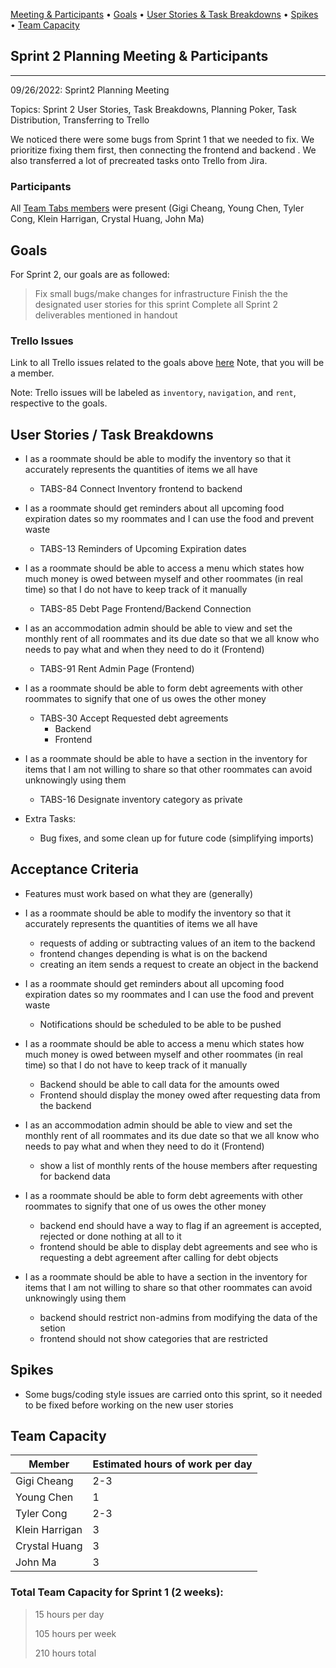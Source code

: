 <p>
  <a href="#sprint-1-planning-meeting-&-participants">Meeting & Participants</a> •
  <a href="#goals">Goals</a> •
  <a href="#user-stories-task-breakdowns">User Stories & Task Breakdowns</a> •
  <a href="#user-stories-task-breakdowns">Spikes</a> •
  <a href="#team-capacity">Team Capacity</a>
</p>

## Sprint 2 Planning Meeting & Participants
____
09/26/2022: Sprint2  Planning Meeting

Topics: Sprint 2 User Stories, Task Breakdowns, Planning Poker, Task Distribution, Transferring to Trello

We noticed there were some bugs from Sprint 1 that we needed to fix. We prioritize fixing them first, then connecting the frontend and backend . We also transferred a lot of precreated tasks onto Trello from Jira.

### Participants
All [Team Tabs members](https://github.com/UTSCCSCC01/Tabs/blob/main/doc/sprint0/team.md) were present (Gigi Cheang, Young Chen, Tyler Cong, Klein Harrigan, Crystal Huang, John Ma)

## Goals

For Sprint 2, our goals are as followed:
> Fix small bugs/make changes for infrastructure
> Finish the the designated user stories for this sprint
> Complete all Sprint 2 deliverables mentioned in handout
### Trello Issues
Link to all Trello issues related to the goals above [here](https://trello.com/invite/b/0YuDT3a1/ATTIee650a0dca039f4fe68b0aac77b9b7e26F367871/scrum-board) Note, that you will be a member.

Note: Trello issues will be labeled as `inventory`, `navigation`, and `rent`, respective to the goals.

## User Stories / Task Breakdowns

- I as a roommate should be able to modify the inventory so that it accurately represents the quantities of items we all have
    - TABS-84 Connect Inventory frontend to backend


- I as a roommate should get reminders about all upcoming food expiration dates so my roommates and I can use the food and prevent waste
    - TABS-13 Reminders of Upcoming Expiration dates

- I as a roommate should be able to access a menu which states how much money is owed between myself and other roommates (in real time) so that I do not have to keep track of it manually
    - TABS-85 Debt Page Frontend/Backend Connection


- I as an accommodation admin should be able to view and set the monthly rent of all roommates and its due date so that we all know who needs to pay what and when they need to do it (Frontend)
    - TABS-91 Rent Admin Page (Frontend)


- I as a roommate should be able to form debt agreements with other roommates to signify that one of us owes the other money
    - TABS-30 Accept Requested debt agreements
        - Backend
        - Frontend

- I as a roommate should be able to have a section in the inventory for items that I am not willing to share so that other roommates can avoid unknowingly using them
    - TABS-16 Designate inventory category as private

- Extra Tasks:
    - Bug fixes, and some clean up for future code (simplifying imports)

## Acceptance Criteria
- Features must work based on what they are (generally)


- I as a roommate should be able to modify the inventory so that it accurately represents the quantities of items we all have
    - requests of adding or subtracting values of an item  to the backend
    - frontend changes depending is what is on the backend
    - creating an item sends a request to create an object in the backend

- I as a roommate should get reminders about all upcoming food expiration dates so my roommates and I can use the food and prevent waste
    - Notifications should be scheduled to be able to be pushed

- I as a roommate should be able to access a menu which states how much money is owed between myself and other roommates (in real time) so that I do not have to keep track of it manually
    - Backend should be able to call data for the amounts owed
    - Frontend should display the money owed after requesting data from the backend

- I as an accommodation admin should be able to view and set the monthly rent of all roommates and its due date so that we all know who needs to pay what and when they need to do it (Frontend)
    - show a list of monthly rents of the house members after requesting for backend data

- I as a roommate should be able to form debt agreements with other roommates to signify that one of us owes the other money
    - backend end should have a way to flag if an agreement is accepted, rejected or done nothing at all to it
    - frontend should be able to display debt agreements and see who is requesting a debt agreement after calling for debt objects

- I as a roommate should be able to have a section in the inventory for items that I am not willing to share so that other roommates can avoid unknowingly using them
    - backend should restrict non-admins from modifying the data of the setion
    - frontend should not show categories that are restricted

## Spikes
- Some bugs/coding style issues are carried onto this sprint, so it needed to be fixed before working on the new user stories


## Team Capacity
| Member         | Estimated hours of work per day |
| -------------  | --------------------------------|
| Gigi Cheang    | 2-3                             |
| Young Chen     | 1                               |
| Tyler Cong     | 2-3                             |
| Klein Harrigan | 3                               |
| Crystal Huang  | 3                               |
| John Ma        | 3                               |

### Total Team Capacity for Sprint 1 (2 weeks):
> 15 hours per day
>
> 105 hours per week
>
> 210 hours total
